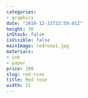 ```yaml
---
categories:
- graphics
date: "2019-12-31T23:59:01Z"
height: 30
inStock: false
isVisible: false
mainImage: redrose1.jpg
materials:
- ink
- paper
price: 100
slug: red-rose
title: Red rose
width: 21
---
```


